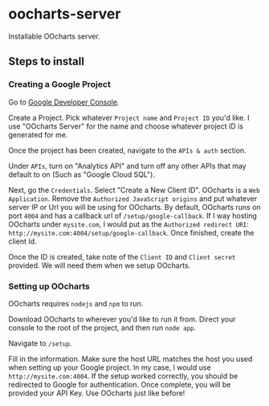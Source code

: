 oocharts-server
===============

Installable OOcharts server.

## Steps to install

### Creating a Google Project

Go to [Google Developer Console](https://console.developers.google.com/project).

Create a Project. Pick whatever `Project name` and `Project ID` you'd like. I use "OOcharts Server" for the name and choose whatever project ID is generated for me.

Once the project has been created, navigate to the `APIs & auth` section.

Under `APIs`, turn on "Analytics API" and turn off any other APIs that may default to on (Such as "Google Cloud SQL").

Next, go the `Credentials`. Select "Create a New Client ID". OOcharts is a `Web Application`. Remove the `Authorized JavaScript origins` and put whatever server IP or Url you will be using for OOcharts. By default, OOcharts runs on port `4004` and has a callback url of `/setup/google-callback`. If I way hosting OOcharts under `mysite.com`, I would put as the `Authorized redirect URI`: `http://mysite.com:4004/setup/google-callback`. Once finished, create the client Id.

Once the ID is created, take note of the `Client ID` and `Client secret` provided. We will need them when we setup OOcharts.

### Setting up OOcharts

OOcharts requires `nodejs` and `npm` to run.

Download OOcharts to wherever you'd like to run it from. Direct your console to the root of the project, and then run `node app`.

Navigate to `/setup`.

Fill in the information. Make sure the host URL matches the host you used when setting up your Google project. In my case, I would use `http://mysite.com:4004`. If the setup worked correctly, you should be redirected to Google for authentication. Once complete, you will be provided your API Key. Use OOcharts just like before!